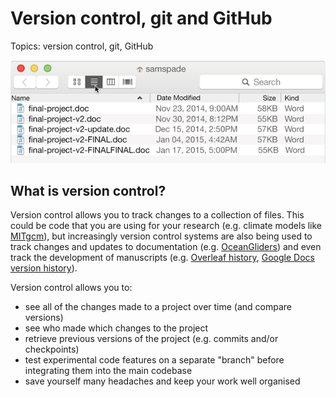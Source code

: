 # Version control, git and GitHub

Topics: version control, git, GitHub

![](bad-version-control.png)

## What is version control?
Version control allows you to track changes to a collection of files. This could be code that you are using for your research (e.g. climate models like [MITgcm](https://mitgcm.org/source-code/)), but increasingly version control systems are also being used to track changes and updates to documentation (e.g. [OceanGliders](https://github.com/OceanGlidersCommunity)) and even track the development of manuscripts (e.g. [Overleaf history](https://www.overleaf.com/learn/how-to/Can_I_save_versions_of_my_work%3F), [Google Docs version history](https://support.google.com/a/users/answer/9308971?hl=en)).

Version control allows you to:
- see all of the changes made to a project over time (and compare versions)
- see who made which changes to the project
- retrieve previous versions of the project (e.g. commits and/or checkpoints)
- test experimental code features on a separate "branch" before integrating them into the main codebase
- save yourself many headaches and keep your work well organised

